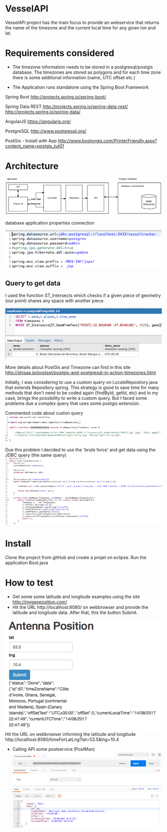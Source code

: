 # VesselAPI

VesselAPi project has the main focus to provide an webservice that returns the name of the timezone and the current local time for any given lon and lat.
# Requirements considered
- The timezone information needs to be stored in a postgresql/postgis
database. The timezones are stored as polygons and for each time zone
there is some additional information (name, UTC offset etc.)

- The Application runs standalone using the Spring Boot Framework

Spring Boot
http://projects.spring.io/spring-boot/

Spring Data REST 
http://projects.spring.io/spring-data-rest/
http://projects.spring.io/spring-data/

AngularJS
https://angularjs.org/

PostgreSQL
http://www.postgresql.org/

PostGis - Install with App http://www.bostongis.com/PrinterFriendly.aspx?content_name=postgis_tut01

# Architecture

![architeture](img/vessel.png) 


database application properties connection

![properties](img/properties.png) 


## Query to get data

I used the function ST_Intersects which checks if a given piece of geometry (our point) shares any space with another piece.

![get data](img/data.png) 

More details about PostGis and Timezone can find in this site
http://shisaa.jp/postset/postgis-and-postgresql-in-action-timezones.html

Initially, I was considering to use a custom query on LocaleRepository.java that extends Repository spring. This strategy is good to save time for many methods that don't need to be coded again (findById, getId, etc) and in my case, brings the possibility to write a custom query. But I faced some problems due a complex query that uses some postgis extension.

Commented code about custon query 
![repository](img/coderepository.png) 

Due this problem I decided to use the 'brute force' and get data using the JDBC query (the same query)
![controller](img/controller.png) 



# Install
Clone the project from gitHub and create a projet on eclipse.
Run the application Boot.java

# How to test
- Get some some latitude and longitude examples using the site http://mygeoposition.com/
- Hit the URL http://localhost:8080/ on webbrowser and provide the latitude and longitude data. After that, this the button Submit.

![result](img/result1.png) 
Hit the URL on webbrowser informing the latitude and longitude
http://localhost:8080/timeForLatLng?lat=53.5&lng=10.4


- Calling API some postservice (PostMan)
![result](img/result2.png) 



